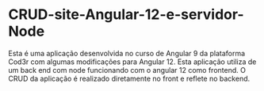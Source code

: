 # CRUD-site-Angular-12-e-servidor-Node


Esta é uma aplicação desenvolvida no curso de  Angular 9 da plataforma Cod3r com algumas modificações para Angular 12. 
Esta aplicação  utiliza de um back end com node funcionando com o angular 12 como frontend.
O CRUD da aplicação é realizado diretamente no front e reflete no backend.
